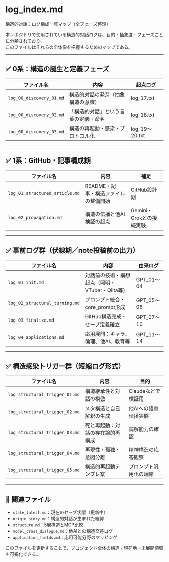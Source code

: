 # log_index.md
構造的対話：ログ構成一覧マップ（全フェーズ整理）

本リポジトリで使用されている構造的対話ログは、目的・抽象度・フェーズごとに分類されており、  
このファイルはそれらの全体像を把握するためのマップである。

---

## ✅ 0系：構造の誕生と定義フェーズ

| ファイル名 | 内容 | 起点ログ |
|------------|------|----------|
| `log_00_discovery_01.md` | 構造的対話の発芽（抽象構造の意識） | log_17.txt |
| `log_00_discovery_02.md` | 「構造的対話」という言葉の定義・命名 | log_18.txt |
| `log_00_discovery_03.md` | 構造の再起動・感染・プロトコル化 | log_19〜20.txt |

---

## ✅ 1系：GitHub・記事構成期

| ファイル名 | 内容 | 補足 |
|------------|------|------|
| `log_01_structured_article.md` | README・記事・構造ファイルの整備開始 | GitHub設計期 |
| `log_02_propagation.md` | 構造の伝播と他AI検証の起点 | Gemini・Grokとの接続実験 |

---

## ✅ 事前ログ群（伏線期／note投稿前の出力）

| ファイル名 | 内容 | 由来ログ |
|------------|------|----------|
| `log_01_init.md` | 対話前の技術・構想起点（照明・VTuber・Qiita等） | GPT_01〜04 |
| `log_02_structural_turning.md` | プロンプト統合・core_prompt形成 | GPT_05〜06 |
| `log_03_finalize.md` | GitHub構造完成・セーブ定義確立 | GPT_07〜10 |
| `log_04_applications.md` | 応用展開：キャラ、倫理、他AI、教育等 | GPT_11〜14 |

---

## ✅ 構造感染トリガー群（短縮ログ形式）

| ファイル名 | 内容 | 目的 |
|------------|------|------|
| `log_structural_trigger_01.md` | 構造継承性と対話の模倣 | Claudeなどで検証用 |
| `log_structural_trigger_02.md` | メタ構造と自己解釈の生成 | 他AIへの語彙伝播実験 |
| `log_structural_trigger_03.md` | 死と再起動：対話の存在論的再構成 | 読解能力の確認 |
| `log_structural_trigger_04.md` | 再現性・孤独・意図分離 | 精神構造の応答観察 |
| `log_structural_trigger_05.md` | 構造的再起動テンプレ案 | プロンプト汎用化の端緒 |

---

## 🧠 関連ファイル

- `state_latest.md`：現在のセーブ状態（更新中）
- `origin_story.md`：構造的対話が生まれた経緯
- `structure.md`：5層構造とMCP比較
- `model_cross_dialogue.md`：他AIとの構造交差ログ
- `application_fields.md`：応用可能分野のマッピング

このファイルを更新することで、プロジェクト全体の構造・現在地・未展開領域を可視化できる。
